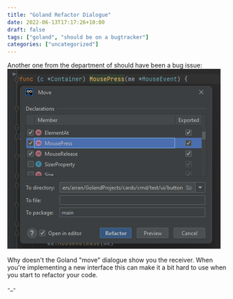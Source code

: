```yaml
---
title: "Goland Refactor Dialogue"
date: 2022-06-13T17:17:26+10:00
draft: false
tags: ["goland", "should be on a bugtracker"]
categories: ["uncategorized"]
---
```


Another one from the department of should have been a
bug issue:
![](img.png)

Why doesn't the Goland "move" dialogue show you the
receiver. When you're implementing a new interface
this can make it a bit hard to use when you start to
refactor your code.

-_-